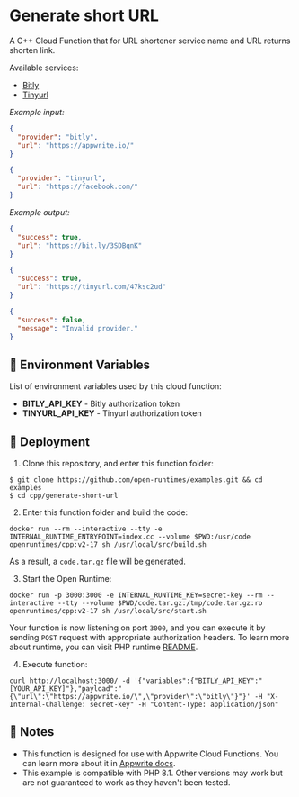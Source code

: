 # Generate short URL

A C++ Cloud Function that for URL shortener service name and URL returns shorten link.

Available services:

* [Bitly](https://bitly.com)
* [Tinyurl](https://tinyurl.com/)

_Example input:_

```json
{
  "provider": "bitly",
  "url": "https://appwrite.io/"
}
```

```json
{
  "provider": "tinyurl",
  "url": "https://facebook.com/"
}
```

_Example output:_

```json
{
  "success": true,
  "url": "https://bit.ly/3SDBqnK"
}
```

```json
{
  "success": true,
  "url": "https://tinyurl.com/47ksc2ud"
}
```

```json
{
  "success": false,
  "message": "Invalid provider."
}
```

## 📝 Environment Variables

List of environment variables used by this cloud function:

- **BITLY_API_KEY** - Bitly authorization token
- **TINYURL_API_KEY** - Tinyurl authorization token

## 🚀 Deployment

1. Clone this repository, and enter this function folder:

```
$ git clone https://github.com/open-runtimes/examples.git && cd examples
$ cd cpp/generate-short-url
```

2. Enter this function folder and build the code:

```
docker run --rm --interactive --tty -e INTERNAL_RUNTIME_ENTRYPOINT=index.cc --volume $PWD:/usr/code openruntimes/cpp:v2-17 sh /usr/local/src/build.sh
```

As a result, a `code.tar.gz` file will be generated.

3. Start the Open Runtime:

```
docker run -p 3000:3000 -e INTERNAL_RUNTIME_KEY=secret-key --rm --interactive --tty --volume $PWD/code.tar.gz:/tmp/code.tar.gz:ro openruntimes/cpp:v2-17 sh /usr/local/src/start.sh
```

Your function is now listening on port `3000`, and you can execute it by sending `POST` request with appropriate
authorization headers. To learn more about runtime, you can visit PHP
runtime [README](https://github.com/open-runtimes/open-runtimes/tree/main/runtimes/php-8.1).

4. Execute function:

```
curl http://localhost:3000/ -d '{"variables":{"BITLY_API_KEY":"[YOUR_API_KEY]"},"payload":"{\"url\":\"https://appwrite.io/\",\"provider\":\"bitly\"}"}' -H "X-Internal-Challenge: secret-key" -H "Content-Type: application/json"
```

## 📝 Notes

- This function is designed for use with Appwrite Cloud Functions. You can learn more about it
  in [Appwrite docs](https://appwrite.io/docs/functions).
- This example is compatible with PHP 8.1. Other versions may work but are not guaranteed to work as they haven't been
  tested.
